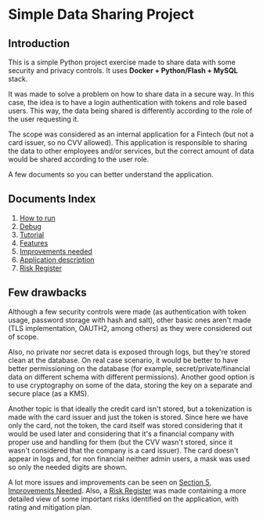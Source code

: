 # Simple Data Sharing Project
## Introduction
This is a simple Python project exercise made to share data with some security and privacy controls.
It uses **Docker + Python/Flash + MySQL** stack.

It was made to solve a problem on how to share data in a secure way.
In this case, the idea is to have a login authentication with tokens and role based users. This way, the data being shared is differently according to the role of the user requesting it.

The scope was considered as an internal application for a Fintech (but not a card issuer, so no CVV allowed). This application is responsible to sharing the data to other employees and/or services, but the correct amount of data would be shared according to the user role.

A few documents so you can better understand the application.

## Documents Index
1. [How to run](docs/01%20-%20HOW%20TO%20RUN.md)
2. [Debug](docs/02%20-%20DEBUG.md)
3. [Tutorial](docs/03%20-%20TUTORIAL.md)
4. [Features](docs/04%20-%20FEATURES.md)
5. [Improvements needed](docs/05%20-%20IMPROVEMENTS%20NEEDED.MD)
6. [Application description](docs/06%20-%20APPLICATION%20DESCRIPTION.MD)
7. [Risk Register](docs/Risk%20Register.xlsx)

## Few drawbacks

Although a few security controls were made (as authentication with token usage, password storage with hash and salt), other basic ones aren't made (TLS implementation, OAUTH2, among others) as they were considered out of scope.

Also, no private nor secret data is exposed through logs, but they're stored clean at the database. On real case scenario, it would be better to have better permissioning on the database (for example, secret/private/financial data on different schema with different permissions). Another good option is to use cryptography on some of the data, storing the key on a separate and secure place (as a KMS).

Another topic is that ideally the credit card isn't stored, but a tokenization is made with the card issuer and just the token is stored. Since here we have only the card, not the token, the card itself was stored considering that it would be used later and considering that it's a financial company with proper use and handling for them (but the CVV wasn't stored, since it wasn't considered that the company is a card issuer). The card doesn't appear in logs and, for non financial neither admin users, a mask was used so only the needed digits are shown.

A lot more issues and improvements can be seen on [Section 5, Improvements Needed](/docs/05%20-%20IMPROVEMENTS%20NEEDED.MD).
Also, a [Risk Register](docs/Risk%20Register.xlsx) was made containing a more detailed view of some important risks identified on the application, with rating and mitigation plan.
